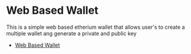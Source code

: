 # Web Based Wallet

This is a simple web based etherium wallet that allows user's to create a multiple wallet ang generate a private and public key

- [Web Based Wallet ](https://github.com/vitejs/vite-plugin-react/blob/main/packages/plugin-react/README.md)

